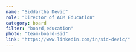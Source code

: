 ```yaml
---
name: "Siddartha Devic"
role: "Director of ACM Education"
category: board
filter: "board,education"
photo: "team-board-sid"
link: "https://www.linkedin.com/in/sid-devic/"
---
```

